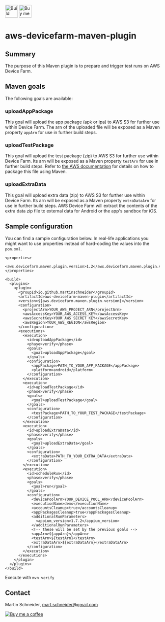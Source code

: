 [<img src="https://travis-ci.com/martinschneider/aws-devicefarm-maven-plugin.svg?branch=master" height="41" alt="Build status"/>](https://travis-ci.com/martinschneider/aws-devicefarm-maven-plugin)
[<img src="https://www.buymeacoffee.com/assets/img/guidelines/download-assets-sm-1.svg" height="41" alt="Buy me a coffee"/>](https://www.buymeacoffee.com/mschneider)

# aws-devicefarm-maven-plugin

## Summary
The purpose of this Maven plugin is to prepare and trigger test runs on AWS Device Farm.

## Maven goals
The following goals are available:

### uploadAppPackage
This goal will upload the app package (apk or ipa) to AWS S3 for further use within Device Farm. The arn of the uploaded file will be exposed as a Maven property `appArn` for use in further build steps.

### uploadTestPackage
This goal will upload the test package (zip) to AWS S3 for further use within Device Farm. Its arn will be exposed as a Maven property `testArn` for use in further build steps. Refer to [the AWS documentation](https://docs.aws.amazon.com/devicefarm/latest/developerguide/test-types-android-appium-java-junit.html#test-types-android-appium-java-junit-prepare) for details on how to package this file using Maven.

### uploadExtraData
This goal will upload extra data (zip) to AWS S3 for further use within Device Farm. Its arn will be exposed as a Maven property `extraDataArn` for use in further build steps. AWS Device Farm will extract the contents of the extra data zip file to external data for Android or the app's sandbox for iOS. 

## Sample configuration

You can find a sample configuration below. In real-life applications you might want to use properties instead of hard-coding the values into the `pom.xml`. 

```
<properties>
  <aws.devicefarm.maven.plugin.version>1.2</aws.devicefarm.maven.plugin.version>
</properties>

<build>
  <plugins>
    <plugin>
      <groupId>io.github.martinschneider</groupId>
      <artifactId>aws-devicefarm-maven-plugin</artifactId>
      <version>${aws.devicefarm.maven.plugin.version}</version>
      <configuration>
        <projectArn>YOUR_AWS_PROJECT_ARN</projectArn>
        <awsAccessKey>YOUR_AWS_ACCESS_KEY</awsAccessKey>
        <awsSecretKey>YOUR_AWS_SECRET_KEY</awsSecretKey>
        <awsRegion>YOUR_AWS_REGION</awsRegion>
      </configuration>
      <executions>
        <execution>
          <id>uploadAppPackage</id>
          <phase>verify</phase>
          <goals>
            <goal>uploadAppPackage</goal>
          </goals>
          <configuration>
            <appPackage>PATH_TO_YOUR_APP_PACKAGE</appPackage>
            <platform>android</platform>
          </configuration>
        </execution>
        <execution>
          <id>uploadTestPackage</id>
          <phase>verify</phase>
          <goals>
            <goal>uploadTestPackage</goal>
          </goals>
          <configuration>
            <testPackage>PATH_TO_YOUR_TEST_PACKAGE</testPackage>
          </configuration>
        </execution>
        <execution>
          <id>uploadExtraData</id>
          <phase>verify</phase>
          <goals>
            <goal>uploadExtraData</goal>
          </goals>
          <configuration>
            <extraData>PATH_TO_YOUR_EXTRA_DATA</extraData>
          </configuration>
        </execution>
        <execution>
          <id>scheduleRun</id>
          <phase>verify</phase>
          <goals>
            <goal>run</goal>
          </goals>
          <configuration>
            <devicePoolArn>YOUR_DEVICE_POOL_ARN</devicePoolArn>
            <executionName>demo</executionName>
            <accountsCleanup>true</accountsCleanup>
            <appPackagesCleanup>true</appPackagesCleanup>
            <additionalRunParameters>
              <appium_version>1.7.2</appium_version>
            </additionalRunParameters>
            <!-- these will be set by the previous goals -->
            <appArn>${appArn}</appArn>
            <testArn>${testArn}</testArn>
            <extraDataArn>${extraDataArn}</extraDataArn>
          </configuration>
        </execution>
      </executions>
    </plugin>
  </plugins>
</build>
```

Execute with `mvn verify`

## Contact
Martin Schneider, mart.schneider@gmail.com

[![Buy me a coffee](https://www.buymeacoffee.com/assets/img/guidelines/download-assets-1.svg)](https://www.buymeacoffee.com/mschneider)